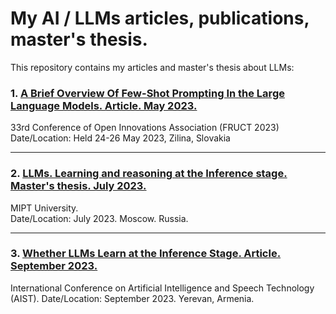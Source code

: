 # My AI / LLMs articles, publications, master's thesis.

This repository contains my articles and master's thesis about LLMs:

### 1. [A Brief Overview Of Few-Shot Prompting In the Large Language Models. Article. May 2023.](https://github.com/VladGKulikov/LLMs-Large-Language-Models/tree/main/My-2023-article-A%20Brief%20Overview%20of%20Few-Shot%20Prompting%20in%20the%20Large%20Language%20Models)  

33rd Conference of Open Innovations Association (FRUCT 2023)   
Date/Location: Held 24-26 May 2023, Zilina, Slovakia

---


### 2. [LLMs. Learning and reasoning at the Inference stage. Master's thesis. July 2023.](https://github.com/VladGKulikov/My-Masters-Thesis-LLMs-Learning-and-reasoning-at-the-Inference-stage/tree/bf5664955e8a3e029882cf1c5fb99749f3b7dd62)

MIPT University.  
Date/Location: July 2023. Moscow. Russia. 

---

### 3. [Whether LLMs Learn at the Inference Stage. Article. September 2023.](https://github.com/VladGKulikov/My-2023-article-Whether-LLMs-Learn-at-the-Inference-Stage/tree/dd989ad209e74ab68f5ca4020976f7fb717dfce6)

International Conference on Artificial Intelligence and Speech Technology (AIST). 
Date/Location: September 2023. Yerevan, Armenia.
